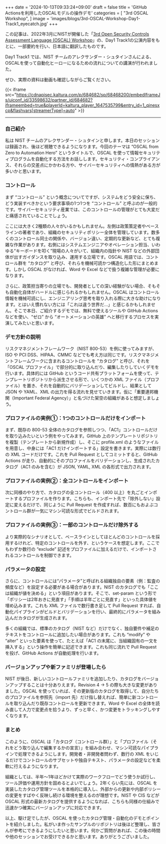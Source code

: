 +++
date = '2024-10-13T09:33:24+09:00'
draft = false
title = 'GitHub Actionsを利用したOSCALモデルの操作デモ'
categories = [
    "3rd OSCAL Workshop",
]
image = 'images/blogs/3rd-OSCAL-Workshop-Day1-Track1_eyecatch.jpg'
+++

この記事は、2022年3月にNISTが開催した「[3rd Open Security Controls Assessment Language (OSCAL) Workshop](https://csrc.nist.gov/Events/2022/3rd-oscal-workshop)」の、Day1 Track1の公演内容をもとに、一部要約を行い、日本語に翻訳したものです。

Day1 Track1 では、NIST チームのアレクサンダー・シュタインさんによる、OSCALを使って自動化ヒーローになるための流れについての講演が行われました。

ぜひ、実際の資料は動画も確認しながらご覧ください。

{{< iframe src="https://cdnapisec.kaltura.com/p/684682/sp/68468200/embedIframeJs/uiconf_id/33598632/partner_id/684682?iframeembed=true&playerId=kaltura_player_1647535799&entry_id=1_qinesxcp&flashvars[streamerType]=auto" >}}

---

### 自己紹介

私は NIST チームのアレクサンダー・シュタインと申します。本日のセッションは録画され、後ほど視聴できるようになります。今回のテーマは “OSCAL from Zero to Automation Hero” というタイトルで、OSCAL を使って情報セキュリティプログラムを自動化する方法をお話しします。セキュリティ・コンプライアンス、それらの交差点にかかわる方や、サイバーセキュリティへの情熱がある方が多いかと思います。

### コントロール

まず “コントロール” という概念についてですが、システムをどう安全に保ち、どう実装すべきかという要求事項の1つ1つを “コントロール” と呼ぶのが一般的です。サイバーセキュリティ産業では、このコントロールの管理がとても大変だと痛感されていることでしょう。

ここには大きく2種類の人々がいるかもしれません。左側は政策策定者やベースラインの著者であり、組織のセキュリティポリシー全体を管理しています。数多くのコントロール同士の関係や、バージョン違い、定期的な更新など、とても複雑な作業があります。右側にはシステムエンジニアやオペレーション担当、いわゆる“キーボードを叩く”現場の人々がいて、組織内の指針や NIST などの外部団体が出すガイダンスを取り込み、運用する立場です。OSCAL 用語では、コントロール群を “カタログ” と呼び、それらを機械可読かつ構造化した形にまとめます。しかし OSCAL がなければ、Word や Excel などで扱う複雑な管理が必要になります。

さらに、政策担当寄りの立場でも、開発者としての深い経験がない場合、そもそも自動化自体がハードルに感じられるかもしれません。OSCAL はコントロール情報を機械可読にし、エンジニアリング思考を取り入れる際に大きな助けになります。とはいえ慣れない方には「これは違う世界だ…」と感じるかもしれません。そこで本日、ご紹介するデモでは、無料で使えるツールや GitHub Actions などを使い、“ゼロ” から “オートメーションの英雄” へと移行するプロセスを実演してみたいと思います。

### デモ方針の説明

リスクマネジメントフレームワーク（NIST 800-53）を例に使ってみますが、ISO や PCI DSS、HIPAA、CMMC などでも考え方は同じです。リスクマネジメントフレームワークに含まれるコントロールを “カタログ” と呼び、それを「OSCAL プロファイル」で部分的に取り込んだり、編集したりしていくデモを行います。具体的には GitHub というコード共有プラットフォームを使って、テンプレートリポジトリから派生させる形で、いくつかの XML ファイル（プロファイル）を置き、それを自動的にバリデーションしてビルドし、結果として JSON や YAML、XML の出力を得る流れを見せていきます。仮に「重要連邦機関（Important Federal Agency）」と名づけた架空の組織があると想定しましょう。

### プロファイルの実例①：1つのコントロールだけをインポート

まず、既存の 800-53 全体のカタログを参照しつつ、「AC1」コントロールだけを取り込みたいという例をやってみます。GitHub 上のテンプレートリポジトリを複製（テンプレートから新規作成）し、そこに profile.xml のようなファイルを用意し、中身には「AC1 だけインポートする」設定を書きます。実際には数行の XML コードだけです。これを Pull Request としてコミットすると、GitHub Actions が走り、自動的にそのプロファイルをバリデーションし、生成されたカタログ（AC1 のみを含む）が JSON, YAML, XML の各形式で出力されます。

### プロファイルの実例②：全コントロールをインポート

次に同様のやり方で、カタログの全コントロール（400 以上）を丸ごとインポートするプロファイルを作ります。こちらも、インポート先で「除外しない」設定に変えるだけで、同じように Pull Request を作成すれば、数百にもおよぶコントロール群が一気にマシン可読な形式でビルドされます。

### プロファイルの実例③：一部のコントロールだけ除外する

より実際的なシナリオとして、ベースラインとしてほとんどのコントロールを採用するけれど、特定のコントロールを外す、というケースを想定します。ここでもわずか数行の “exclude” 記述をプロファイルに加えるだけで、インポートされるコントロールを制御できます。

### パラメータの設定

さらに、コントロールには“パラメータ”と呼ばれる組織独自の要素（例：監査の頻度など）を設定する必要がある場合があります。NIST のカタログでも「ここは組織が値を決める」という項目があります。そこで、set-param という形で「ポリシーは2年おきに見直す」「手順は半年ごとに見直す」といった具体値を埋め込みます。これも XML ファイルで数行書き足して Pull Request すれば、自動化パイプラインがビルドとバリデーションを行い、最終的にパラメータを組み込んだカタログが生成されます。

多くの組織では、標準のカタログ（NIST など）だけでなく、独自要件や補足のテキストをコントロールに追加したい場合があります。これも “modify” や “alter” といった要素を使って、たとえば「AC1 の末尾に、当組織固有の一文を挿入する」という操作を簡単に記述できます。これも同じ流れで Pull Request を投げ、GitHub Actions が自動処理を行います。

### バージョンアップや新ファミリが登場したら

NIST が後日、新しいコントロールファミリを追加したり、カタログをバージョンアップすることは十分ありえます。Revision 4 → 5 の際も大きな変更がありました。OSCAL を使っていれば、その更新版のカタログを取得して、自分たちのプロファイルを参照先（import 先）だけ指し替えれば、簡単に新コントロールを取り込んだり既存コントロールを更新できます。Word や Excel の全体を読み直して人力で変更点を拾うより、ずっと早く、かつ変更をトラッキングしやすくなります。

### まとめ

このように、OSCAL は「カタログ（コントロール群）」と「プロファイル（それをどう取り込んで編集するかの宣言）」を組み合わせ、マシン可読なパイプラインで処理できるようにします。開発者・非開発者問わず、数行の XML をいじるだけでコントロールのサブセットや独自テキスト、パラメータの設定などを柔軟に行えるようになります。

組織としては、半年～1年ほどかけて実際のワークフローでどう使うか試行し、ツール評価や運用方針を固めるとよいでしょう。2年くらい先には、OSCAL を実装したカタログ管理ツールを本格的に導入し、外部からの更新や内部ポリシーの変更をすばやく反映し続ける環境を整えるのが理想です。NIST や CIS などが OSCAL 形式の最新カタログを提供するようになれば、こちらも同様の仕組みで迅速かつ確実にバージョンアップに対応できます。

以上、駆け足でしたが、OSCAL を使ったカタログ管理・自動化のデモとポイントを紹介しました。私がいま作ったサンプルのリポジトリは後ほど整理し、皆さんが参考にできるようにしたいと思います。何かご質問があれば、この後の時間や他のセッションでお受けできるかと思います。ありがとうございました。
